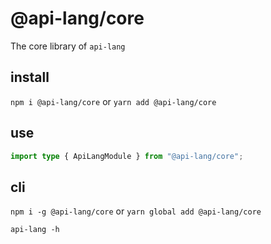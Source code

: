 # @api-lang/core

The core library of `api-lang`

## install

`npm i @api-lang/core` or `yarn add @api-lang/core`

## use

```typescript
import type { ApiLangModule } from "@api-lang/core";
```

## cli

`npm i -g @api-lang/core` or `yarn global add @api-lang/core`

`api-lang -h`

